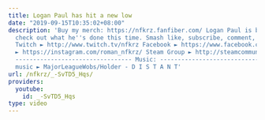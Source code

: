 ```yaml
---
title: Logan Paul has hit a new low
date: "2019-09-15T10:35:02+08:00"
description: 'Buy my merch: https://nfkrz.fanfiber.com/ Logan Paul is bad lol. Let''s
  check out what he''s done this time. Smash like, subscribe, comment, thx xoxo ---------------------------------
  Twitch ► http://www.twitch.tv/nfkrz Facebook ► https://www.facebook.com/NFKRZ1 Instagram
  ► https://instagram.com/roman_nfkrz/ Steam Group ► http://steamcommunity.com/groups/nfkrzgroup
  --------------------------------- Music: --------------------------------- Outro
  music ► MajorLeagueWobs/Holder - D I S T A N T'
url: /nfkrz/_-SvTD5_Hqs/
providers:
  youtube:
    id: _-SvTD5_Hqs
type: video
---
```

